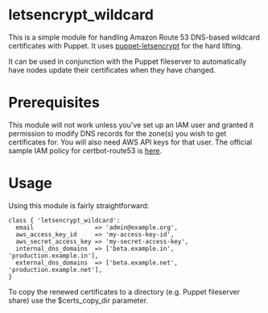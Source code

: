 # letsencrypt_wildcard

This is a simple module for handling Amazon Route 53 DNS-based wildcard
certificates with Puppet. It uses
[puppet-letsencrypt](https://github.com/voxpupuli/puppet-letsencrypt) for the
hard lifting.

It can be used in conjunction with the Puppet fileserver to automatically have
nodes update their certificates when they have changed.

# Prerequisites

This module will not work unless you've set up an IAM user and granted it
permission to modify DNS records for the zone(s) you wish to get certificates
for. You will also need AWS API keys for that user. The official sample IAM
policy for certbot-route53 is
[here](https://github.com/certbot/certbot/blob/master/certbot-dns-route53/examples/sample-aws-policy.json).

# Usage

Using this module is fairly straightforward:

```
class { 'letsencrypt_wildcard':
  email                 => 'admin@example.org',
  aws_access_key_id     => 'my-access-key-id',
  aws_secret_access_key => 'my-secret-access-key',
  internal_dns_domains  => ['beta.example.in', 'production.example.in'],
  external_dns_domains  => ['beta.example.net', 'production.example.net'],
}
```

To copy the renewed certificates to a directory (e.g. Puppet fileserver share) use the
\$certs_copy_dir parameter.
